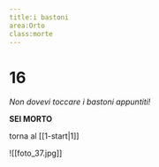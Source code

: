 ```yaml
---
title:i bastoni
area:Orto
class:morte
---
```

# 16
_Non dovevi toccare i bastoni appuntiti!_

**SEI MORTO**

torna al [[1-start|1]]

![[foto_37.jpg]]